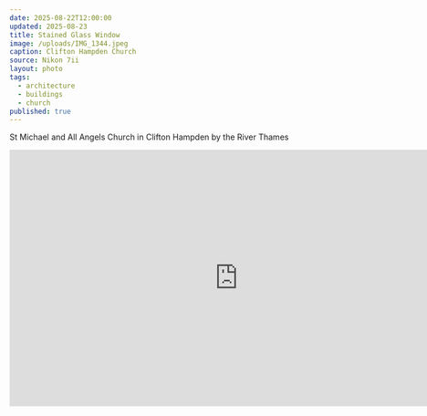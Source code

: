 ```yaml
---
date: 2025-08-22T12:00:00
updated: 2025-08-23
title: Stained Glass Window
image: /uploads/IMG_1344.jpeg
caption: Clifton Hampden Church
source: Nikon 7ii
layout: photo
tags:
  - architecture
  - buildings
  - church
published: true
---
```


St Michael and All Angels Church in Clifton Hampden by the River Thames

<iframe src="https://www.google.com/maps/embed?pb=!1m18!1m12!1m3!1d2475.21553607148!2d-1.2140235428231256!3d51.6558900297963!2m3!1f0!2f0!3f0!3m2!1i1024!2i768!4f13.1!3m3!1m2!1s0x4876bf134b536409%3A0x5e9b90bcbd1e7410!2sSt%20Michael&#39;s%20%26%20All%20Angels%20Church!5e0!3m2!1sen!2suk!4v1755940364937!5m2!1sen!2suk" width="800" height="450" style="border:0;" allowfullscreen="" loading="lazy" referrerpolicy="no-referrer-when-downgrade"></iframe>